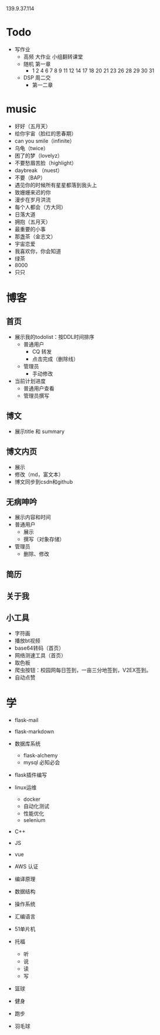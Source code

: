 139.9.37.114


# Todo
* 写作业
    * 高频 大作业 小组翻转课堂
    * 随机 第一章 
        * 1 2 4 6 7 8 9 11 12 14 17 18 20 21 23 26 28 29 30 31
    * DSP 周二交
        * 第一二章


# music
* 好好（五月天）
* 给你宇宙（脸红的思春期）
* can you smile（infinite）
* 乌龟（twice）
* 困了的梦（lovelyz）
* 不要愁眉苦脸（highlight）
* daybreak （nuest）
* 不要（BAP）
* 遇见你的时候所有星星都落到我头上
* 致姗姗来迟的你
* 漫步在岁月洪流
* 每个人都会（方大同）
* 日落大道
* 拥抱（五月天）
* 最重要的小事
* 那盏茶（金志文）
* 宇宙恋爱
* 我喜欢你，你会知道
* 绿茶
* 8000
* 只只


# 博客
## 首页
* 展示我的todolist：按DDL时间排序
    * 普通用户
        * CQ 转发
        * 点击完成（删除线）
    * 管理员
        * 手动修改
* 当前计划进度
    * 普通用户查看
    * 管理员撰写

## 博文
* 展示title 和 summary

## 博文内页
* 展示
* 修改（md，富文本）
* 博文同步到csdn和github

## 无病呻吟
* 展示内容和时间
* 普通用户
    * 展示
    * 撰写（对象存储）
* 管理员
    * 删除、修改

## 简历
## 关于我

## 小工具
* 字符画
* 播放bt视频
* base64转码（首页）
* 网络测速工具（首页）
* 取色板
* 爬虫按钮：校园网每日签到，一亩三分地签到，V2EX签到。
* 自动点赞


# 学
* flask-mail
* flask-markdown
* 数据库系统
    * flask-alchemy
    * mysql 必知必会
* flask插件编写

* linux运维
    * docker
    * 自动化测试
    * 性能优化
    * selenium

* C++
* JS
* vue

* AWS 认证

* 编译原理
* 数据结构
* 操作系统
* 汇编语言
* 51单片机

* 托福
    * 听
    * 说
    * 读
    * 写

* 篮球
* 健身
* 跑步
* 羽毛球